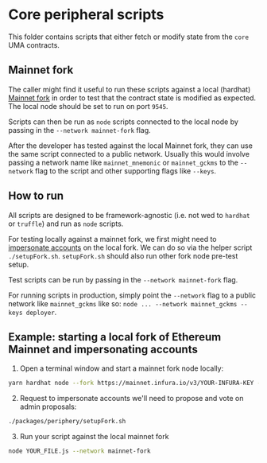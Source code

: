 # Core peripheral scripts

This folder contains scripts that either fetch or modify state from the `core` UMA contracts.

## Mainnet fork

The caller might find it useful to run these scripts against a local (hardhat) [Mainnet fork](https://hardhat.org/guides/mainnet-forking.html) in order to test that the contract state is modified as expected. The local node should be set to run on port `9545`.

Scripts can then be run as `node` scripts connected to the local node by passing in the `--network mainnet-fork` flag.

After the developer has tested against the local Mainnet fork, they can use the same script connected to a public network. Usually this would involve passing a network name like `mainnet_mnemonic` or `mainnet_gckms` to the `--network` flag to the script and other supporting flags like `--keys`.

## How to run

All scripts are designed to be framework-agnostic (i.e. not wed to `hardhat` or `truffle`) and run as `node` scripts.

For testing locally against a mainnet fork, we first might need to [impersonate accounts](https://hardhat.org/guides/mainnet-forking.html#impersonating-accounts) on the local fork. We can do so via the helper script `./setupFork.sh`. `setupFork.sh` should also run other fork node pre-test setup.

Test scripts can be run by passing in the `--network mainnet-fork` flag.

For running scripts in production, simply point the `--network` flag to a public network like `mainnet_gckms` like so: `node ... --network mainnet_gckms --keys deployer`.

## Example: starting a local fork of Ethereum Mainnet and impersonating accounts

1. Open a terminal window and start a mainnet fork node locally:

```sh
yarn hardhat node --fork https://mainnet.infura.io/v3/YOUR-INFURA-KEY --no-deploy --port 9545
```

2. Request to impersonate accounts we'll need to propose and vote on admin proposals:

```sh
./packages/periphery/setupFork.sh
```

3. Run your script against the local mainnet fork

```sh
node YOUR_FILE.js --network mainnet-fork
```
